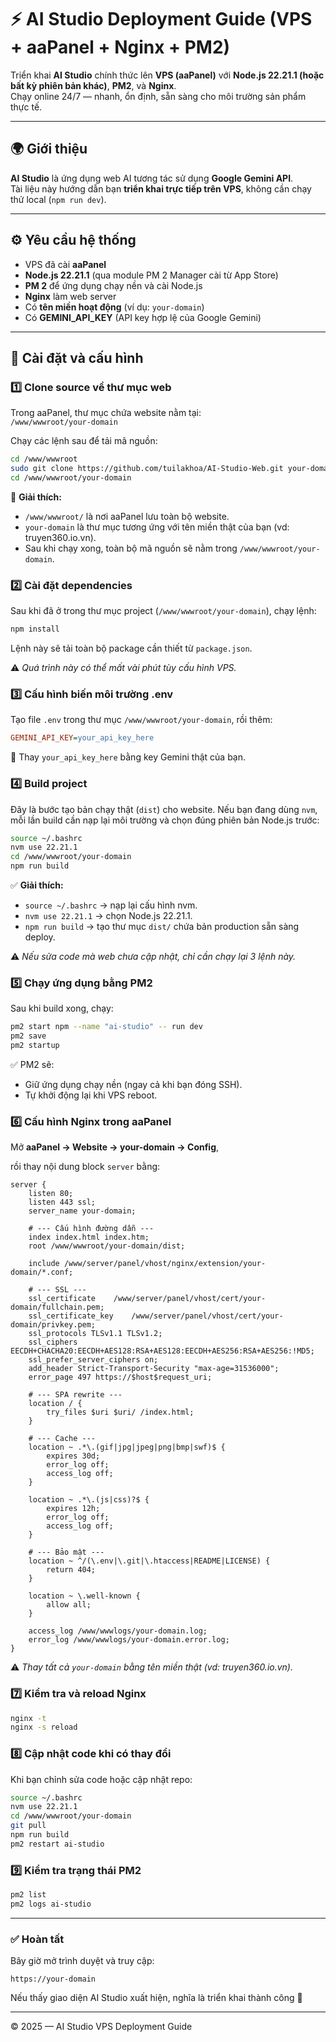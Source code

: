 # ⚡ AI Studio Deployment Guide (VPS + aaPanel + Nginx + PM2)

Triển khai **AI Studio** chính thức lên **VPS (aaPanel)** với **Node.js 22.21.1 (hoặc bất kỳ phiên bản khác)**, **PM2**, và **Nginx**.  
Chạy online 24/7 — nhanh, ổn định, sẵn sàng cho môi trường sản phẩm thực tế.

---

## 🌍 Giới thiệu

**AI Studio** là ứng dụng web AI tương tác sử dụng **Google Gemini API**.  
Tài liệu này hướng dẫn bạn **triển khai trực tiếp trên VPS**, không cần chạy thử local (`npm run dev`).

---

## ⚙️ Yêu cầu hệ thống

- VPS đã cài **aaPanel**
- **Node.js 22.21.1** (qua module PM 2 Manager cài từ App Store)
- **PM 2** để ứng dụng chạy nền và cài Node.js
- **Nginx** làm web server
- Có **tên miền hoạt động** (ví dụ: `your-domain`)
- Có **GEMINI_API_KEY** (API key hợp lệ của Google Gemini)

---

## 🚀 Cài đặt và cấu hình

### 1️⃣ Clone source về thư mục web

Trong aaPanel, thư mục chứa website nằm tại:  
`/www/wwwroot/your-domain`

Chạy các lệnh sau để tải mã nguồn:

```bash
cd /www/wwwroot
sudo git clone https://github.com/tuilakhoa/AI-Studio-Web.git your-domain
cd /www/wwwroot/your-domain
````

🧠 **Giải thích:**

  * `/www/wwwroot/` là nơi aaPanel lưu toàn bộ website.
  * `your-domain` là thư mục tương ứng với tên miền thật của bạn (vd: truyen360.io.vn).
  * Sau khi chạy xong, toàn bộ mã nguồn sẽ nằm trong `/www/wwwroot/your-domain`.

### 2️⃣ Cài đặt dependencies

Sau khi đã ở trong thư mục project (`/www/wwwroot/your-domain`), chạy lệnh:

```bash
npm install
```

Lệnh này sẽ tải toàn bộ package cần thiết từ `package.json`.

⚠️ *Quá trình này có thể mất vài phút tùy cấu hình VPS.*

### 3️⃣ Cấu hình biến môi trường .env

Tạo file `.env` trong thư mục `/www/wwwroot/your-domain`, rồi thêm:

```ini
GEMINI_API_KEY=your_api_key_here
```

🔑 Thay `your_api_key_here` bằng key Gemini thật của bạn.


### 4️⃣ Build project

Đây là bước tạo bản chạy thật (`dist`) cho website.
Nếu bạn đang dùng `nvm`, mỗi lần build cần nạp lại môi trường và chọn đúng phiên bản Node.js trước:

```bash
source ~/.bashrc
nvm use 22.21.1
cd /www/wwwroot/your-domain
npm run build
```

✅ **Giải thích:**

  * `source ~/.bashrc` → nạp lại cấu hình nvm.
  * `nvm use 22.21.1` → chọn Node.js 22.21.1.
  * `npm run build` → tạo thư mục `dist/` chứa bản production sẵn sàng deploy.

⚠️ *Nếu sửa code mà web chưa cập nhật, chỉ cần chạy lại 3 lệnh này.*

### 5️⃣ Chạy ứng dụng bằng PM2

Sau khi build xong, chạy:

```bash
pm2 start npm --name "ai-studio" -- run dev
pm2 save
pm2 startup
```

✅ PM2 sẽ:

  * Giữ ứng dụng chạy nền (ngay cả khi bạn đóng SSH).
  * Tự khởi động lại khi VPS reboot.

### 6️⃣ Cấu hình Nginx trong aaPanel

Mở **aaPanel → Website → your-domain → Config**,

rồi thay nội dung block `server` bằng:

```nginx
server {
    listen 80;
    listen 443 ssl;
    server_name your-domain;

    # --- Cấu hình đường dẫn ---
    index index.html index.htm;
    root /www/wwwroot/your-domain/dist;

    include /www/server/panel/vhost/nginx/extension/your-domain/*.conf;

    # --- SSL ---
    ssl_certificate    /www/server/panel/vhost/cert/your-domain/fullchain.pem;
    ssl_certificate_key    /www/server/panel/vhost/cert/your-domain/privkey.pem;
    ssl_protocols TLSv1.1 TLSv1.2;
    ssl_ciphers EECDH+CHACHA20:EECDH+AES128:RSA+AES128:EECDH+AES256:RSA+AES256:!MD5;
    ssl_prefer_server_ciphers on;
    add_header Strict-Transport-Security "max-age=31536000";
    error_page 497 https://$host$request_uri;

    # --- SPA rewrite ---
    location / {
        try_files $uri $uri/ /index.html;
    }

    # --- Cache ---
    location ~ .*\.(gif|jpg|jpeg|png|bmp|swf)$ {
        expires 30d;
        error_log off;
        access_log off;
    }

    location ~ .*\.(js|css)?$ {
        expires 12h;
        error_log off;
        access_log off;
    }

    # --- Bảo mật ---
    location ~ ^/(\.env|\.git|\.htaccess|README|LICENSE) {
        return 404;
    }

    location ~ \.well-known {
        allow all;
    }

    access_log /www/wwwlogs/your-domain.log;
    error_log /www/wwwlogs/your-domain.error.log;
}
```

⚠️ *Thay tất cả `your-domain` bằng tên miền thật (vd: truyen360.io.vn).*

### 7️⃣ Kiểm tra và reload Nginx

```bash
nginx -t
nginx -s reload
```

### 8️⃣ Cập nhật code khi có thay đổi

Khi bạn chỉnh sửa code hoặc cập nhật repo:

```bash
source ~/.bashrc
nvm use 22.21.1
cd /www/wwwroot/your-domain
git pull
npm run build
pm2 restart ai-studio
```

### 9️⃣ Kiểm tra trạng thái PM2

```bash
pm2 list
pm2 logs ai-studio
```

-----

### ✅ Hoàn tất

Bây giờ mở trình duyệt và truy cập:

`https://your-domain`

Nếu thấy giao diện AI Studio xuất hiện, nghĩa là triển khai thành công 🎉

-----

© 2025 — AI Studio VPS Deployment Guide

```
```
